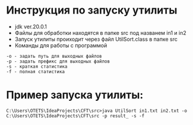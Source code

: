 # Инструкция по запуску утилиты
+ jdk ver.20.0.1
+ Файлы для обработки находятся в папке src под названем in1 и in2
+ Запуск утилиты проиходит через файл UtilSort.class в папке src
+ Команды для работы с программой
```
-o - задать путь для выходных файлов
-p - задать префикс для выходных файлов
-s - краткая статистика
-f - полная статистика
```
# Пример запуска утилиты:
```
C:\Users\OTETS\IdeaProjects\CFT\src>java UtilSort in1.txt in2.txt -o C:\Users\OTETS\IdeaProjects\CFT\src -p result_ -s -f
```
